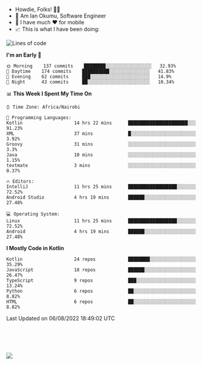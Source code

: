 
* Howdie, Folks! 👋🤓
* 🤪 Am Ian Okumu, Software Engineer
* 📱 I have much ❤️ for mobile
* 📈 This is what I have been doing:
  
<!-- <a href="https://otsembo.github.io/OtsemboPortfolio/" style="margin-right:.5%; margin-top=.5%;">
  <img align="center" src="https://github-readme-stats.vercel.app/api/top-langs/?username=otsembo&layout=compact" />
</a> -->

<!--START_SECTION:waka-->
![Lines of code](https://img.shields.io/badge/From%20Hello%20World%20I%27ve%20Written-692%20Thousand%20lines%20of%20code-blue)

**I'm an Early 🐤** 

```text
🌞 Morning    137 commits    ████████░░░░░░░░░░░░░░░░░   32.93% 
🌆 Daytime    174 commits    ██████████░░░░░░░░░░░░░░░   41.83% 
🌃 Evening    62 commits     ███░░░░░░░░░░░░░░░░░░░░░░   14.9% 
🌙 Night      43 commits     ██░░░░░░░░░░░░░░░░░░░░░░░   10.34%

```


📊 **This Week I Spent My Time On** 

```text
⌚︎ Time Zone: Africa/Nairobi

💬 Programming Languages: 
Kotlin                   14 hrs 22 mins      ██████████████████████░░░   91.23% 
XML                      37 mins             █░░░░░░░░░░░░░░░░░░░░░░░░   3.92% 
Groovy                   31 mins             ░░░░░░░░░░░░░░░░░░░░░░░░░   3.3% 
Java                     10 mins             ░░░░░░░░░░░░░░░░░░░░░░░░░   1.15% 
textmate                 3 mins              ░░░░░░░░░░░░░░░░░░░░░░░░░   0.37%

🔥 Editors: 
IntelliJ                 11 hrs 25 mins      ██████████████████░░░░░░░   72.52% 
Android Studio           4 hrs 19 mins       ██████░░░░░░░░░░░░░░░░░░░   27.48%

💻 Operating System: 
Linux                    11 hrs 25 mins      ██████████████████░░░░░░░   72.52% 
Android                  4 hrs 19 mins       ██████░░░░░░░░░░░░░░░░░░░   27.48%

```

**I Mostly Code in Kotlin** 

```text
Kotlin                   24 repos            ████████░░░░░░░░░░░░░░░░░   35.29% 
JavaScript               18 repos            ██████░░░░░░░░░░░░░░░░░░░   26.47% 
TypeScript               9 repos             ███░░░░░░░░░░░░░░░░░░░░░░   13.24% 
Python                   6 repos             ██░░░░░░░░░░░░░░░░░░░░░░░   8.82% 
HTML                     6 repos             ██░░░░░░░░░░░░░░░░░░░░░░░   8.82%

```



 Last Updated on 06/08/2022 18:49:02 UTC
<!--END_SECTION:waka-->

<br />
<br />
<br />
<br />
<a href="https://otsembo.com" style="margin-right:.5%; margin-top=.5%;">
  <img align="center" src="https://github-readme-stats.vercel.app/api?username=otsembo&&show_icons=true&theme=radical" />
</a>
<br />
  
  </div>
<!---
otsembo/otsembo is a ✨ special ✨ repository because its `README.md` (this file) appears on your GitHub profile.
You can click the Preview link to take a look at your changes.
--->
